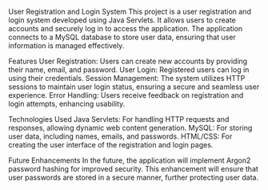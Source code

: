User Registration and Login System
This project is a user registration and login system developed using Java Servlets. It allows users to create accounts and securely log in to access the application. The application connects to a MySQL database to store user data, ensuring that user information is managed effectively.

Features
User Registration: Users can create new accounts by providing their name, email, and password. User Login: Registered users can log in using their credentials. Session Management: The system utilizes HTTP sessions to maintain user login status, ensuring a secure and seamless user experience. Error Handling: Users receive feedback on registration and login attempts, enhancing usability.

Technologies Used
Java Servlets: For handling HTTP requests and responses, allowing dynamic web content generation. MySQL: For storing user data, including names, emails, and passwords. HTML/CSS: For creating the user interface of the registration and login pages.

Future Enhancements
In the future, the application will implement Argon2 password hashing for improved security. This enhancement will ensure that user passwords are stored in a secure manner, further protecting user data.
